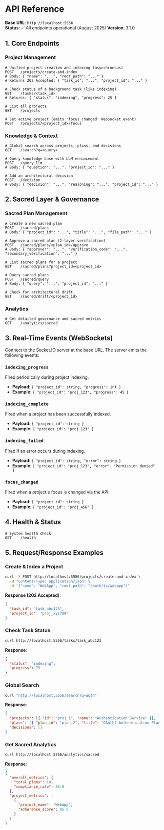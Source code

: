 # API Reference

**Base URL**: `http://localhost:5556`  
**Status**: ✅ All endpoints operational (August 2025)
**Version**: 3.1.0

## 1. Core Endpoints

### Project Management
```http
# Unified project creation and indexing (asynchronous)
POST   /projects/create-and-index
# Body: { "name": "...", "root_path": "..." }
# Returns 202 Accepted: { "task_id": "...", "project_id": "..." }

# Check status of a background task (like indexing)
GET    /tasks/<task_id>
# Returns: { "status": "indexing", "progress": 25 }

# List all projects
GET    /projects

# Set active project (emits 'focus_changed' WebSocket event)
POST   /projects/<project_id>/focus
```

### Knowledge & Context
```http
# Global search across projects, plans, and decisions
GET    /search?q=<query>

# Query knowledge base with LLM enhancement
POST   /query_llm
# Body: { "question": "...", "project_id": "..." }

# Add an architectural decision
POST   /decision
# Body: { "decision": "...", "reasoning": "...", "project_id": "..." }
```

## 2. Sacred Layer & Governance

### Sacred Plan Management
```http
# Create a new sacred plan
POST   /sacred/plans
# Body: { "project_id": "...", "title": "...", "file_path": "..." }

# Approve a sacred plan (2-layer verification)
POST   /sacred/plans/<plan_id>/approve
# Body: { "approver": "...", "verification_code": "...", "secondary_verification": "..." }

# List sacred plans for a project
GET    /sacred/plans?project_id=<project_id>

# Query sacred plans
POST   /sacred/query
# Body: { "query": "...", "project_id": "..." }

# Check for architectural drift
GET    /sacred/drift/<project_id>
```

### Analytics
```http
# Get detailed governance and sacred metrics
GET    /analytics/sacred
```

## 3. Real-Time Events (WebSockets)

Connect to the Socket.IO server at the base URL. The server emits the following events:

### `indexing_progress`
Fired periodically during project indexing.
- **Payload**: `{ "project_id": string, "progress": int }`
- **Example**: `{ "project_id": "proj_123", "progress": 45 }`

### `indexing_complete`
Fired when a project has been successfully indexed.
- **Payload**: `{ "project_id": string }`
- **Example**: `{ "project_id": "proj_123" }`

### `indexing_failed`
Fired if an error occurs during indexing.
- **Payload**: `{ "project_id": string, "error": string }`
- **Example**: `{ "project_id": "proj_123", "error": "Permission denied" }`

### `focus_changed`
Fired when a project's focus is changed via the API.
- **Payload**: `{ "project_id": string }`
- **Example**: `{ "project_id": "proj_456" }`


## 4. Health & Status
```http
# System health check
GET    /health
```

## 5. Request/Response Examples

### Create & Index a Project
```bash
curl -X POST http://localhost:5556/projects/create-and-index \
  -H "Content-Type: application/json" \
  -d '{"name": "WebApp", "root_path": "/path/to/webapp"}'
```
**Response (202 Accepted)**:
```json
{
  "task_id": "task_abc123",
  "project_id": "proj_xyz789"
}
```

### Check Task Status
```bash
curl http://localhost:5556/tasks/task_abc123
```
**Response**:
```json
{
  "status": "indexing",
  "progress": 75
}
```

### Global Search
```bash
curl "http://localhost:5556/search?q=auth"
```
**Response**:
```json
{
  "projects": [{ "id": "proj_1", "name": "Authentication Service" }],
  "plans": [{ "plan_id": "plan_2", "title": "OAuth2 Authentication Plan" }],
  "decisions": []
}
```

### Get Sacred Analytics
```bash
curl http://localhost:5556/analytics/sacred
```
**Response**:
```json
{
  "overall_metrics": {
    "total_plans": 10,
    "compliance_rate": 80.0
  },
  "project_metrics": [
    {
      "project_name": "WebApp",
      "adherence_score": 95.5
    }
  ]
}
```
